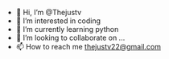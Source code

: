 - 👋 Hi, I’m @Thejustv
- 👀 I’m interested in coding
- 🌱 I’m currently learning python
- 💞️ I’m looking to collaborate on ...
- 📫 How to reach me thejustv22@gmail.com

<!---
Thejustv/Thejustv is a ✨ special ✨ repository because its `README.md` (this file) appears on your GitHub profile.
You can click the Preview link to take a look at your changes.
--->
